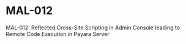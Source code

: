 # MAL-012
MAL-012: Reflected Cross-Site Scripting in Admin Console leading to Remote Code Execution in Payara Server
